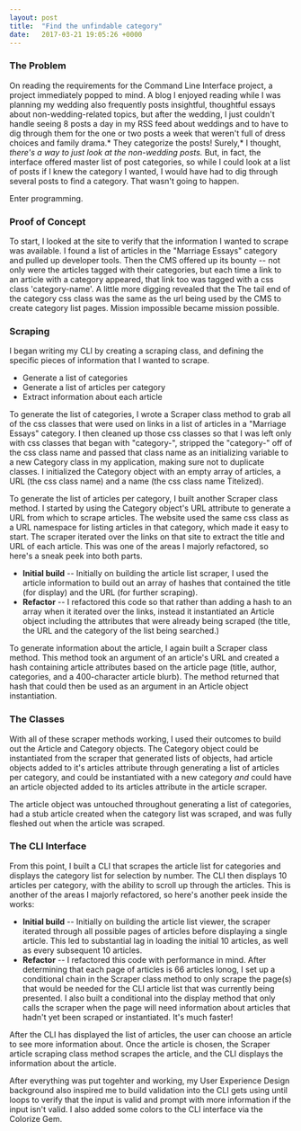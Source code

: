 ```yaml
---
layout: post
title:  "Find the unfindable category"
date:   2017-03-21 19:05:26 +0000
---
```


### The Problem
On reading the requirements for the Command Line Interface project, a project immediately popped to mind. A blog I enjoyed reading while I was planning my wedding also frequently posts insightful, thoughtful essays about non-wedding-related topics, but after the wedding, I just couldn't handle seeing 8 posts a day in my RSS feed about weddings and to have to dig through them for the one or two posts a week that weren't full of dress choices and family drama.* They categorize the posts! Surely,* I thought, *there's a way to just look at the non-wedding posts.* But, in fact, the interface offered master list of post categories, so while I could look at a list of posts if I knew the category I wanted, I would have had to dig through several posts to find a category. That wasn't going to happen. 

Enter programming. 

### Proof of Concept
To start, I looked at the site to verify that the information I wanted to scrape was available. I found a list of articles in the "Marriage Essays" category and pulled up developer tools. Then the CMS offered up its bounty -- not only were the articles tagged with their categories, but each time a link to an article with a category appeared, that link too was tagged with a css class  'category-name'. A little more digging revealed that the The tail end of the category css class was the same as the url being used by the CMS to create category list pages. Mission impossible became mission possible.  

### Scraping 
I began writing my CLI by creating a scraping class, and defining the specific pieces of information that I wanted to scrape.
* Generate a list of categories
* Generate a list of articles per category
* Extract information about each article

To generate the list of categories, I wrote a Scraper class method to grab all of the css classes that were used on links in a list of articles in a "Marriage Essays" category. I then cleaned up those css classes so that I was left only with css classes that began with "category-", stripped the "category-" off of the css class name and passed that class name as an initializing variable to a new Category class in my application, making sure not to duplicate classes. I initialized the Category object with an empty array of articles, a URL (the css class name) and a name (the css class name Titelized). 

To generate the list of articles per category, I built another Scraper class method. I started by using the Category object's URL attribute to generate a URL from which to scrape articles. The website used the same css class as a URL namespace for listing articles in that category, which made it easy to start. The scraper iterated over the links on that site to extract the title and URL of each article. This was one of the areas I majorly refactored, so here's a sneak peek into both parts. 
* **Initial build** -- Initially on building the article list scraper, I used the article information to build out an array of hashes that contained the title (for display) and the URL (for further scraping).
* **Refactor** -- I refactored this code so that rather than adding a hash to an array when it iterated over the links, instead it instantiated an Article object including the attributes that were already being scraped (the title, the URL and the category of the list being searched.)

To generate information about the article, I again built a Scraper class method. This method took an argument of an article's URL and created a hash containing article attributes based on the article page (title, author, categories, and a 400-character article blurb). The method returned that hash that could then be used as an argument in an Article object instantiation. 

### The Classes
With all of these scraper methods working, I used their outcomes to build out the Article and Category objects. The Category object could be instantiated from the scraper that generated lists of objects, had article objects added to it's articles attribute through generating a list of articles per category, and could be instantiated with a new category *and* could have an article objected added to its articles attribute in the article scraper. 

The article object was untouched throughout generating a list of categories, had a stub article created when the category list was scraped, and was fully fleshed out when the article was scraped. 

### The CLI Interface 
From this point, I built a CLI that scrapes the article list for categories and displays the category list for selection by number. The CLI then displays 10 articles per category, with the ability to scroll up through the articles. This is another of the areas I majorly refactored, so here's another peek inside the works: 
* **Initial build** -- Initially on building the article list viewer, the scraper iterated through all possible pages of articles before displaying a single article. This led to substantial lag in loading the initial 10 articles, as well as every subsequent 10 articles.
* **Refactor** -- I refactored this code with performance in mind. After determining that each page of articles is 66 articles lonog, I set up a conditional chain in the Scraper class method to only scrape the page(s) that would be needed for the CLI article list that was currently being presented. I also built a conditional into the display method that only calls the scraper when the page will need information about articles that hadn't yet been scraped or instantiated. It's much faster! 

After the CLI has displayed the list of articles, the user can choose an article to see more information about. Once the article is chosen, the Scraper article scraping class method scrapes the article, and the CLI displays the information about the article. 

After everything was put togehter and working, my User Experience Design background also inspired me to build validation into the CLI gets using until loops to verify that the input is valid and prompt with more information if the input isn't valid. I also added some colors to the CLI interface via the Colorize Gem. 
